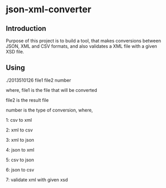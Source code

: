 # json-xml-converter

## Introduction
Purpose of this project is to build a tool, that makes conversions between JSON, XML and CSV formats, and also validates a XML file with a given XSD file.

## Using

./2013510126 file1 file2 number

where,
file1 is the file that will be converted

file2 is the result file

number is the type of conversion, where,

1: csv to xml

2: xml to csv

3: xml to json

4: json to xml

5: csv to json

6: json to csv

7: validate xml with given xsd
